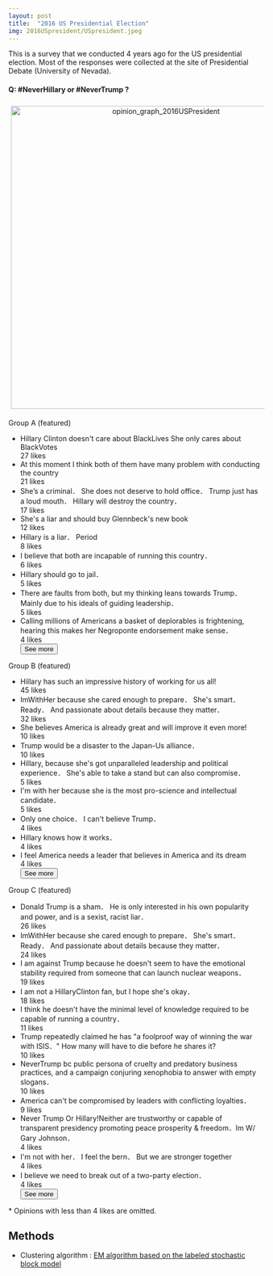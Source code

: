 ```yaml
---
layout: post
title:  "2016 US Presidential Election"
img: 2016USpresident/USpresident.jpeg
---
```


This is a survey that we conducted 4 years ago for the US presidential election. 
Most of the responses were collected at the site of Presidential Debate (University of Nevada). 

<div class="jumbotron">
  <h4>Q: #NeverHillary or #NeverTrump ?</h4>
</div>


<img src="{{site.baseurl}}/images/2016USpresident/network_USpresident2016_bonsci_n_clusters=3.png" alt="opinion_graph_2016USPresident"
style = "
  width: 600px;
  border: none;
  background: none;
  margin: 1% 1% 1% 1%;
  text-align: center;
  display: inline-block;
">




<!-- <div id="USPresidentialElection2016_respondents" style="width: 450px; height: 250px;"></div>  -->

<div class="card">
  <div class="card-header">
    Group A (featured)
  </div>
  <ul class="list-group list-group-flush">
	<li class="list-group-item">
		Hillary Clinton doesn't care about BlackLives She only cares about BlackVotes
		<br><span class="badge badge-dark">27 likes</span>
	</li>
	<li class="list-group-item">
		At this moment I think both of them have many problem with conducting the country
		<br><span class="badge badge-dark">21 likes</span>
	</li>
	<li class="list-group-item">
		She’s a criminal． She does not deserve to hold office． Trump just has a loud mouth． Hillary will destroy the country．
		<br><span class="badge badge-dark">17 likes</span>
	</li>
	<li class="list-group-item">
		She's a liar and should buy Glennbeck's new book
		<br><span class="badge badge-dark">12 likes</span>
	</li>
	<div class="collapse" id="collapseExampleA">
	<li class="list-group-item">
		Hillary is a liar． Period
		<br><span class="badge badge-dark">8 likes</span>
	</li>
	<li class="list-group-item">
		I believe that both are incapable of running this country．
		<br><span class="badge badge-dark">6 likes</span>
	</li>
	<li class="list-group-item">
		Hillary should go to jail．
		<br><span class="badge badge-dark">5 likes</span>
	</li>
	<li class="list-group-item">
		There are faults from both, but my thinking leans towards Trump． Mainly due to his ideals of guiding leadership．
		<br><span class="badge badge-dark">5 likes</span>
	</li>
	<li class="list-group-item">
		Calling millions of Americans a basket of deplorables is frightening, hearing this makes her Negroponte endorsement make sense．
		<br><span class="badge badge-dark">4 likes</span>
	</li>
	</div>
	<button class="btn btn-light btn-block" type="button" data-toggle="collapse" data-target="#collapseExampleA" aria-expanded="false" aria-controls="collapseExampleA">
	See more
	</button>
  </ul>
</div>


<div class="card">
  <div class="card-header">
    Group B (featured)
  </div>
  <ul class="list-group list-group-flush">
	<li class="list-group-item">
		Hillary has such an impressive history of working for us all!
		<br><span class="badge badge-dark">45 likes</span>
	</li>
	<li class="list-group-item">
		ImWithHer because she cared enough to prepare． She's smart． Ready． And passionate about details because they matter．
		<br><span class="badge badge-dark">32 likes</span>
	</li>
	<li class="list-group-item">
		She believes America is already great and will improve it even more!
		<br><span class="badge badge-dark">10 likes</span>
	</li>
	<li class="list-group-item">
		Trump would be a disaster to the Japan-Us alliance．
		<br><span class="badge badge-dark">10 likes</span>
	</li>
	<div class="collapse" id="collapseExampleB">
	<li class="list-group-item">
		Hillary, because she's got unparalleled leadership and political experience． She's able to take a stand but can also compromise．
		<br><span class="badge badge-dark">5 likes</span>
	</li>
	<li class="list-group-item">
		I'm with her because she is the most pro-science and intellectual candidate．
		<br><span class="badge badge-dark">5 likes</span>
	</li>
	<li class="list-group-item">
		Only one choice． I can't believe Trump．
		<br><span class="badge badge-dark">4 likes</span>
	</li>
	<li class="list-group-item">
		Hillary knows how it works．
		<br><span class="badge badge-dark">4 likes</span>
	</li>
	<li class="list-group-item">
		I feel America needs a leader that believes in America and its dream
		<br><span class="badge badge-dark">4 likes</span>
	</li>
	</div>
	<button class="btn btn-light btn-block" type="button" data-toggle="collapse" data-target="#collapseExampleB" aria-expanded="false" aria-controls="collapseExampleB">
	See more
	</button>
  </ul>
</div>

<div class="card">
  <div class="card-header">
    Group C (featured)
  </div>
  <ul class="list-group list-group-flush">
	<li class="list-group-item">
		Donald Trump is a sham． He is only interested in his own popularity and power, and is a sexist, racist liar．
		<br><span class="badge badge-dark">26 likes</span>
	</li>
	<li class="list-group-item">
		ImWithHer because she cared enough to prepare． She's smart． Ready． And passionate about details because they matter．
		<br><span class="badge badge-dark">24 likes</span>
	</li>
	<li class="list-group-item">
		I am against Trump because he doesn't seem to have the  emotional stability required from someone that can launch nuclear weapons．
		<br><span class="badge badge-dark">19 likes</span>
	</li>
	<li class="list-group-item">
		I am not a HillaryClinton fan, but I hope she's okay．
		<br><span class="badge badge-dark">18 likes</span>
	</li>
	<div class="collapse" id="collapseExampleC">
	<li class="list-group-item">
		I think he doesn't have the minimal level of knowledge required to be capable of running a country．
		<br><span class="badge badge-dark">11 likes</span>
	</li>
	<li class="list-group-item">
		Trump repeatedly claimed he has "a foolproof way of winning the war with ISIS．" How many will have to die before he shares it?
		<br><span class="badge badge-dark">10 likes</span>
	</li>
	<li class="list-group-item">
		NeverTrump bc public persona of cruelty and predatory business practices, and a campaign conjuring xenophobia to answer with empty slogans．
		<br><span class="badge badge-dark">10 likes</span>
	</li>
	<li class="list-group-item">
		America can't be compromised by leaders with conflicting loyalties．
		<br><span class="badge badge-dark">9 likes</span>
	</li>
	<li class="list-group-item">
		Never Trump Or Hillary!Neither are trustworthy or capable of transparent presidency promoting peace prosperity &amp; freedom．Im W/ Gary Johnson．
		<br><span class="badge badge-dark">4 likes</span>
	</li>
	<li class="list-group-item">
		I'm not with her． I feel the bern． But we are stronger together
		<br><span class="badge badge-dark">4 likes</span>
	</li>
	<li class="list-group-item">
		I believe we need to break out of a two-party election．
		<br><span class="badge badge-dark">4 likes</span>
	</li>
	</div>
	<button class="btn btn-light btn-block" type="button" data-toggle="collapse" data-target="#collapseExampleC" aria-expanded="false" aria-controls="collapseExampleC">
	See more
	</button>
  </ul>
</div>

<p>
	* Opinions with less than 4 likes are omitted.
</p>

## Methods
- Clustering algorithm : [EM algorithm based on the labeled stochastic block model](https://github.com/tatsuro-kawamoto/graphBIX)

